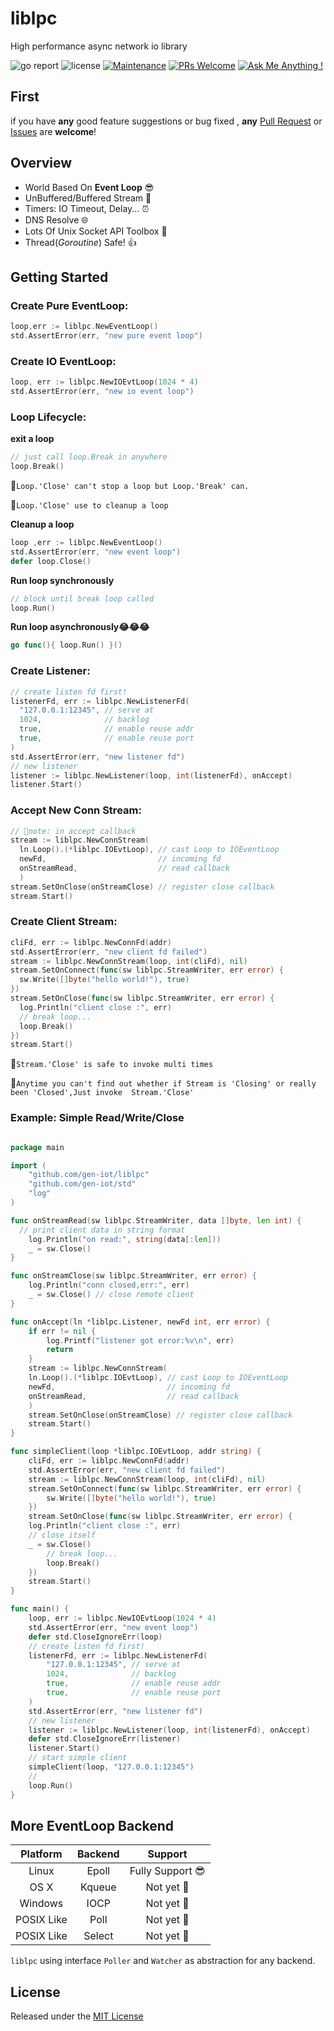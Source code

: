 # liblpc

High performance async network io library

![go report](https://goreportcard.com/badge/github.com/gen-iot/liblpc)
![license](https://img.shields.io/badge/license-MIT-brightgreen.svg)
[![Maintenance](https://img.shields.io/badge/Maintained%3F-yes-green.svg)](https://github.com/gen-iot/liblpc)
[![PRs Welcome](https://img.shields.io/badge/PRs-welcome-brightgreen.svg?style=flat)](https://github.com/gen-iot/liblpc/pulls)
[![Ask Me Anything !](https://img.shields.io/badge/Ask%20me-anything-1abc9c.svg)](https://github.com/gen-iot/liblpc/issues)

## First
if you have **any** good feature suggestions or bug fixed ,
 **any** [Pull Request](https://github.com/gen-iot/liblpc/pulls) or [Issues](https://github.com/gen-iot/liblpc/issues) are **welcome**!

## Overview

- World Based On **Event Loop** 😎
- UnBuffered/Buffered Stream 🚀
- Timers: IO Timeout, Delay... ⏰
- DNS Resolve 🌐
- Lots Of Unix Socket API Toolbox 🔧
- Thread(*Goroutine*) Safe! 👍


## Getting Started

### Create Pure EventLoop:

```go
loop,err := liblpc.NewEventLoop()
std.AssertError(err, "new pure event loop")
```

### Create IO EventLoop:

```go
loop, err := liblpc.NewIOEvtLoop(1024 * 4)
std.AssertError(err, "new io event loop")
```

### Loop Lifecycle:

**exit a loop**
```go
// just call loop.Break in anywhere
loop.Break()
```
📌`Loop.'Close' can't stop a loop but Loop.'Break' can.`

📌`Loop.'Close' use to cleanup a loop`

**Cleanup a loop**

```go
loop ,err := liblpc.NewEventLoop()
std.AssertError(err, "new event loop")
defer loop.Close()
```

**Run loop synchronously**
```go
// block until break loop called
loop.Run()
```

**Run loop asynchronously😂😂😂**
```go
go func(){ loop.Run() }()
```

### Create Listener:

```go
// create listen fd first!
listenerFd, err := liblpc.NewListenerFd(
  "127.0.0.1:12345", // serve at
  1024,              // backlog
  true,              // enable reuse addr
  true,              // enable reuse port
)
std.AssertError(err, "new listener fd")
// new listener
listener := liblpc.NewListener(loop, int(listenerFd), onAccept)
listener.Start()
```

### Accept New Conn Stream:

```go
// 📌note: in accept callback
stream := liblpc.NewConnStream(
  ln.Loop().(*liblpc.IOEvtLoop), // cast Loop to IOEventLoop 
  newFd,                         // incoming fd
  onStreamRead,                  // read callback
  )
stream.SetOnClose(onStreamClose) // register close callback
stream.Start()
```

### Create Client Stream:

```go
cliFd, err := liblpc.NewConnFd(addr)
std.AssertError(err, "new client fd failed")
stream := liblpc.NewConnStream(loop, int(cliFd), nil)
stream.SetOnConnect(func(sw liblpc.StreamWriter, err error) {
  sw.Write([]byte("hello world!"), true)
})
stream.SetOnClose(func(sw liblpc.StreamWriter, err error) {
  log.Println("client close :", err)
  // break loop...
  loop.Break()
})
stream.Start()
```
📌`Stream.'Close' is safe to invoke multi times`

📌`Anytime you can't find out whether if Stream is 'Closing' or really been 'Closed',Just invoke  Stream.'Close'`


### Example: Simple **Read/Write/Close** 

```go

package main

import (
	"github.com/gen-iot/liblpc"
	"github.com/gen-iot/std"
	"log"
)

func onStreamRead(sw liblpc.StreamWriter, data []byte, len int) {
  // print client data in string format
	log.Println("on read:", string(data[:len]))
	_ = sw.Close()
}

func onStreamClose(sw liblpc.StreamWriter, err error) {
	log.Println("conn closed,err:", err)
	_ = sw.Close() // close remote client
}

func onAccept(ln *liblpc.Listener, newFd int, err error) {
	if err != nil {
		log.Printf("listener got error:%v\n", err)
		return
	}
	stream := liblpc.NewConnStream(
    ln.Loop().(*liblpc.IOEvtLoop), // cast Loop to IOEventLoop 
    newFd,                         // incoming fd
    onStreamRead,                  // read callback
    )
	stream.SetOnClose(onStreamClose) // register close callback
	stream.Start()
}

func simpleClient(loop *liblpc.IOEvtLoop, addr string) {
	cliFd, err := liblpc.NewConnFd(addr)
	std.AssertError(err, "new client fd failed")
	stream := liblpc.NewConnStream(loop, int(cliFd), nil)
	stream.SetOnConnect(func(sw liblpc.StreamWriter, err error) {
		sw.Write([]byte("hello world!"), true)
	})
	stream.SetOnClose(func(sw liblpc.StreamWriter, err error) {
    log.Println("client close :", err)
    // close itself
    _ = sw.Close()
		// break loop...
		loop.Break()
	})
	stream.Start()
}

func main() {
	loop, err := liblpc.NewIOEvtLoop(1024 * 4)
	std.AssertError(err, "new event loop")
	defer std.CloseIgnoreErr(loop)
	// create listen fd first!
	listenerFd, err := liblpc.NewListenerFd(
		"127.0.0.1:12345", // serve at
		1024,              // backlog
		true,              // enable reuse addr
		true,              // enable reuse port
	)
	std.AssertError(err, "new listener fd")
	// new listener
	listener := liblpc.NewListener(loop, int(listenerFd), onAccept)
	defer std.CloseIgnoreErr(listener)
	listener.Start()
	// start simple client
	simpleClient(loop, "127.0.0.1:12345")
	//
	loop.Run()
}
```

## More EventLoop Backend

|Platform|Backend| Support|
|:--:|:--:|:--:|
| Linux | Epoll | Fully Support 😎 |
| OS X |  Kqueue | Not yet 🥺 | 
| Windows | IOCP | Not yet 🥺|
| POSIX Like | Poll | Not yet 🥺 |
| POSIX Like | Select | Not yet 🥺 |


`liblpc` using interface `Poller` and `Watcher` as abstraction for any backend.

## License

Released under the [MIT License](https://github.com/gen-iot/liblpc/blob/master/License)

